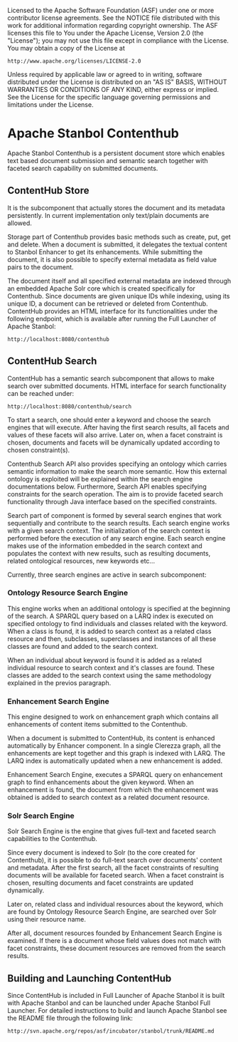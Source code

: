 Licensed to the Apache Software Foundation (ASF) under one or more
contributor license agreements.  See the NOTICE file distributed with
this work for additional information regarding copyright ownership.
The ASF licenses this file to You under the Apache License, Version 2.0
(the "License"); you may not use this file except in compliance with
the License.  You may obtain a copy of the License at

    http://www.apache.org/licenses/LICENSE-2.0

Unless required by applicable law or agreed to in writing, software
distributed under the License is distributed on an "AS IS" BASIS,
WITHOUT WARRANTIES OR CONDITIONS OF ANY KIND, either express or implied.
See the License for the specific language governing permissions and
limitations under the License.

# Apache Stanbol Contenthub

Apache Stanbol Contenthub is a persistent document store which enables text based document submission 
and semantic search together with faceted search capability on submitted documents.

## ContentHub Store

It is the subcomponent that actually stores the document and its metadata persistently. In current implementation only text/plain documents are allowed.

Storage part of Contenthub provides basic methods such as create, put, get and delete. When a document is 
submitted, it delegates the textual content to Stanbol Enhancer to get its enhancements. While submitting the document, it is also possible to specify external metadata as field value pairs to the document. 

The document itself and all specified external metadata are indexed through an embedded Apache Solr core which is created specifically for Contenthub. 
Since documents are given unique IDs while indexing, using its unique ID, a document can be retrieved or deleted from Contenthub. 
ContentHub provides an HTML interface for its functionalities under the following endpoint, which is available after running the Full Launcher of Apache Stanbol:

	http://localhost:8080/contenthub

## ContentHub Search

ContentHub has a semantic search subcomponent that allows to make search over submitted documents. HTML interface for search functionality can be reached under:

	http://localhost:8080/contenthub/search

To start a search, one should enter a keyword and choose the search engines that will execute. After having the first search results, all facets and values of these facets will also arrive. Later on, when a facet constraint is chosen, documents and facets will be dynamically updated according to chosen constraint(s).

Contenthub Search API also provides specifying an ontology which carries semantic information to make the search more semantic. How this external ontology is exploited will be explained within the search engine documentations below. Furthermore, Search API enables specifying constraints for the search operation. The aim is to provide faceted search functionality through Java interface based on the specified constraints.  

Search part of component is formed by several search engines that work sequentially and contribute to the search results. Each search engine works with a given search context. The initialization of the search context is performed before the execution of any search engine. Each search engine makes use of the information embedded in the search context and populates the context with new results, such as resulting documents, related ontological resources, new keywords etc...

Currently, three search engines are active in search subcomponent:

### Ontology Resource Search Engine

This engine works when an additional ontology is specified at the beginning of the search. A SPARQL query based on a LARQ index is executed on specified ontology to find individuals and classes related with the keyword. When a class is found, it is added to search context as a related class resource and then, subclasses, superclasses and instances 
of all these classes are found and added to the search context.

When an individual about keyword is found it is added as a related individual resource to search context and it's classes are found. These classes are added to the search context using the same methodology explained in the previos paragraph.

### Enhancement Search Engine

This engine designed to work on enhancement graph which contains all enhancements of content items submitted to the Contenthub. 

When a document is submitted to ContentHub, its content is enhanced automatically by Enhancer component. 
In a single Clerezza graph, all the enhancements are kept together and this graph is indexed with LARQ. The LARQ index is automatically updated when a new enhancement is added.

Enhancement Search Engine, executes a SPARQL query on enhancement graph to find enhancements about the given keyword.
When an enhancement is found, the document from which the enhancement was obtained is added to search context as a related document resource.

### Solr Search Engine

Solr Search Engine is the engine that gives full-text and faceted search capabilities to the Contenthub.

Since every document is indexed to Solr (to the core created for Contenthub), it is possible to do full-text
search over documents' content and metadata. After the first search, all the facet constraints of resulting documents will be available for faceted search. When a facet constraint is chosen, resulting documents and facet constraints are updated dynamically. 

Later on, related class and individual resources about the keyword, which are found by Ontology Resource Search Engine, are searched over Solr using their resource name. 

After all, document resources founded by Enhancement Search Engine is examined. If there is a document whose field values does not match with facet constraints, these document resources are removed from the search results.

## Building and Launching ContentHub

Since ContentHub is included in Full Launcher of Apache Stanbol
it is built with Apache Stanbol and can be launched under 
Apache Stanbol Full Launcher. For detailed instructions to build and launch Apache Stanbol see the README file through the following link:

	http://svn.apache.org/repos/asf/incubator/stanbol/trunk/README.md
